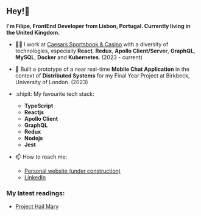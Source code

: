 ## Hey!👋

**I'm Filipe, FrontEnd Developer from Lisbon, Portugal. Currently living in the United Kingdom.**

- :man_technologist: I work at [Caesars Sportsbook & Casino](https://www.caesars.com/sportsbook-and-casino) with a diversity of technologies, especially **React**, **Redux**, **Apollo Client/Server**, **GraphQL**, **MySQL**, **Docker** and **Kubernetes**. (2023 - current)

- :pushpin: Built a prototype of a near real-time **Mobile Chat Application** in the context of **Distributed Systems** for my Final Year Project at Birkbeck, University of London. (2023)

- :shipit: My favourite tech stack:
  * **TypeScript**
  * **Reactjs**
  * **Apollo Client**
  * **GraphQL**
  * **Redux**
  * **Nodejs**
  * **Jest**

- :mailbox: How to reach me:
  * [Personal website (under construction)](https://filipec.dev/)
  * [LinkedIn](https://www.linkedin.com/in/filipecosta-dev/)

### My latest readings:
* [Project Hail Mary](https://www.waterstones.com/book/project-hail-mary/andy-weir/9781529157468)

<!--
- hacky comment
- markdown emojis https://gist.github.com/rxaviers/7360908
-->
